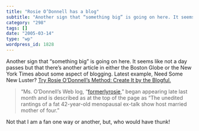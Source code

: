 ```yaml
---
title: "Rosie O’Donnell has a blog"
subtitle: "Another sign that “something big” is going on here. It seems like not a day passes but that there’s ..."
category: "298"
tags: []
date: "2005-03-14"
type: "wp"
wordpress_id: 1828
---
```

Another sign that “something big” is going on here. It seems like not a day passes but that there’s another article in either the Boston Globe or the New York Times about some aspect of blogging.
Latest example, Need Some New Luster? [Try Rosie O’Donnell’s Method: Create It by the Blogful.](http://www.nytimes.com/2005/03/10/arts/10rosi.html)

> “Ms. O’Donnell’s Web log, “[formerlyrosie](http://onceadored.blogspot.com/),” began appearing late last month and is described as at the top of the page as “The unedited rantings of a fat 42-year-old menopausal ex-talk show host married mother of four.” 

Not that I am a fan one way or another, but, who would have thunk!